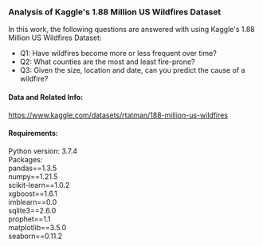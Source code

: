 ### Analysis of Kaggle's 1.88 Million US Wildfires Dataset

In this work, the following questions are answered with using Kaggle's 1.88 Million US Wildfires Dataset:
* Q1: Have wildfires become more or less frequent over time?
* Q2: What counties are the most and least fire-prone?
* Q3: Given the size, location and date, can you predict the cause of a wildfire?

#### Data and Related Info:
https://www.kaggle.com/datasets/rtatman/188-million-us-wildfires

#### Requirements:
Python version: 3.7.4<br>
Packages:<br>
pandas==1.3.5<br>
numpy==1.21.5<br>
scikit-learn==1.0.2<br>
xgboost==1.6.1<br>
imblearn==0.0<br>
sqlite3==2.6.0<br>
prophet==1.1<br>
matplotlib==3.5.0<br>
seaborn==0.11.2<br>
